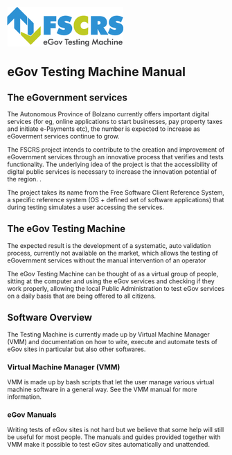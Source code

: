 
![](pics/fscrs.png)


# eGov Testing Machine Manual



## The eGovernment services

The Autonomous Province of Bolzano currently offers important digital
services (for eg, online applications to start businesses, pay
property taxes and initiate e-Payments etc), the number is expected to
increase as eGoverment services continue to grow.

The FSCRS project intends to contribute to the creation and
improvement of eGovernment services through an innovative process that
verifies and tests functionality. The underlying idea of the project
is that the accessibility of digital public services is necessary to
increase the innovation potential of the region. .

The project takes its name from the Free Software Client Reference
System, a specific reference system (OS + defined set of software
applications) that during testing simulates a user accessing the
services.


## The eGov Testing Machine

The expected result is the development of a systematic, auto
validation process, currently not available on the market, which
allows the testing of eGovernment services without the manual
intervention of an operator

The eGov Testing Machine can be thought of as a virtual group of
people, sitting at the computer and using the eGov services and
checking if they work properly, allowing the local Public
Administration to test eGov services on a daily basis that are being
offered to all citizens.

## Software Overview

The Testing Machine is currently made up by Virtual Machine Manager (VMM) and documentation on how to wite, execute and automate tests of eGov sites in particular but also other softwares.

### Virtual Machine Manager (VMM)

VMM is made up by bash scripts that let the user manage various
virtual machine software in a general way. See the VMM manual for more
information.

### eGov Manuals

Writing tests of eGov sites is not hard but we believe that some help
will still be useful for most people. The manuals and guides provided
together with VMM make it possible to test eGov sites automatically
and unattended.


